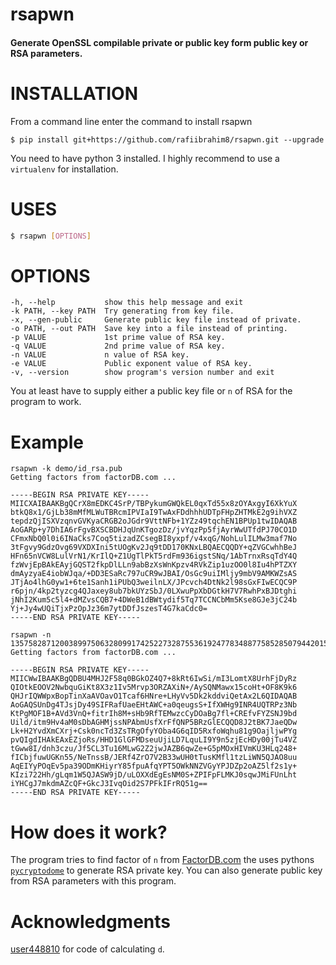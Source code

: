 # rsapwn
#### Generate OpenSSL compilable private or public key form public key or RSA parameters. 

# INSTALLATION
From a command line enter the command to install rsapwn
```
$ pip install git+https://github.com/rafiibrahim8/rsapwn.git --upgrade
```
You need to have python 3 installed. I highly recommend to use a `virtualenv` for installation.

# USES

```bash
$ rsapwn [OPTIONS]
```
# OPTIONS
```
-h, --help           show this help message and exit
-k PATH, --key PATH  Try generating from key file.
-x, --gen-public     Generate public key file instead of private.
-o PATH, --out PATH  Save key into a file instead of printing.
-p VALUE             1st prime value of RSA key.
-q VALUE             2nd prime value of RSA key.
-n VALUE             n value of RSA key.
-e VALUE             Public exponent value of RSA key.
-v, --version        show program's version number and exit
```
You at least have to supply either a public key file or `n` of RSA for the program to work. 

# Example
```
rsapwn -k demo/id_rsa.pub
Getting factors from factorDB.com ...

-----BEGIN RSA PRIVATE KEY-----
MIICXAIBAAKBgQCrX8mEDKC4SrP/TBPykumGWQkEL0qxTd55x8zOYAxgyI6XkYuX
btkQ8x1/GjLb38mMfMLWuTBRcmIPVIaI9TwAxFDdhhhUDTpFHpZHTMkE2g9ihVXZ
tepdzQjISXVzqnvGVKyaCRGB2oJGdr9VttNFb+1YZz49tqchEN1BPUp1twIDAQAB
AoGARp+y7DhIA6rFgvBXSCBDHJqUnKTgozDz/jvYqzPp5fjAyrWwUTfdPJ70CO1D
CFmxNbQ0l0i6INaCks7Coq5tizadZCsegBI8yxpf/v4xqG/NohLulILMw3maf7No
3tFgvy9GdzOvg69VXDXIni5tUOgKv2Jq9tDD170KNxLBQAECQQDY+qZVGCwhhBeJ
HFn65nVCW8LulVrN1/KrIlQ+Z1UgTlPkT5rdFm936igstSNq/1AbTrnxRsqTdY4Q
fzWvjEpBAkEAyjGQST2fkpDlLLn9abBzXsWnKpzv4RVkZip1uzOO0l8Iu4hPTZXY
dmAyzyaE4iobWJqa/+DD3ESaRc797uCR9wJBAI/OsGc9uiIMljy9mbV9AMKWZsAS
JTjAo4lhG0yw1+6te1Sanh1iPUbQ3weilnLX/JPcvch4DtNk2l98sGxFIwECQC9P
r6pjn/4kp2tyzcg4QJaxey8ub7bkUYzSbJ/0LXwuPpXbDGtkH7V7RwhPxBJDtghi
jNhI2Kum5c5l4+dMZvsCQB7+4DWeB1dBWtydif5Tq7TCCNCbMm5Kse8GJe3jC24b
Yj+Jy4wUQiTjxPzOpJz36m7ytDDfJszesT4G7kaCdc0=
-----END RSA PRIVATE KEY-----
```
```
rsapwn -n 135758287120038997506328099174252273287553619247783488775852850794420152322192587384247192398273827203767201272799289408983097530949963041115887584153551106773664915072101920711073273661561467417350689034268064998554331425491204471033772969010002776912424301263411797940417436136100939304329724586822878465001
Getting factors from factorDB.com ...

-----BEGIN RSA PRIVATE KEY-----
MIICWwIBAAKBgQDBU4MHJ2F58q0BGkOZ4Q7+8kRt6IwSi/mI3LomtX8UrhFjDyRz
QIOtkEOOV2NwbquGiKt8X3z1Iv5Mrvp3ORZAXiN+/AySQNMawx15coHt+OF8K9k6
QHJrIQWWpxBopTinXaAVOavO1Tcaf6HNre+LHyVv5Dk2kddviQetAx2L6QIDAQAB
AoGAQSUnDg4TJsjDy49SIFRafUaeEHtAWC+a0qeugsS+IfXWHg9INR4UQTRPz3Nb
KtPgMOF1B+AVd3VnQ+fitrIh8M+sHb9RfTEMwzcCyDOaBg7fl+CREfvFYZSNJ9bd
Uild/itm9Hv4aM0sDbAGHMjssNPAbmUsfXrFfQNP5BRzGlECQQD8J2tBK7JaeQDw
Lk+H2YvdXmCXrj+Csk0ncTd3ZsTRgOfyYOba4G6qID5RxfoWqhu81g9OajljwPYg
pvQIgdIHAkEAxEZjoRs/HHD1GlGFMDseuUjiLD7LquLI9Y9n5zjEcHDy00jTu4VZ
tGww8I/dnh3czu/Jf5CL3Tu16MLwG2Z2jwJAZB6qwZe+G5pMOxHIVmKU3HLq248+
fICbjfuwUGKn55/NeTnssB/JERf4ZrO7V2B33wUH0tTusKMfl1tzLiWN5QJAO8uu
AqEIYyPOqEv5pa39ODmKHiyrY85fpuAfqYPT5OWkNNZVGyYPJDZp2oAZ5lf2s1y+
KIzi722Hh/gLqm1W5QJASW9jD/uLOXXdEgEsNM0S+ZPIFpFLMKJ0sqwJMiFUnLht
iYHCgJ7mkdmAZcQF+GkcJ3IvqOid2S7PFkIFrRQ51g==
-----END RSA PRIVATE KEY-----
```

# How does it work?
The program tries to find factor of  `n` from [FactorDB.com](http://factordb.com) the uses pythons [`pycryptodome`](https://github.com/Legrandin/pycryptodome/) to generate RSA private key. You can also generate public key from RSA parameters with this program.

# Acknowledgments
[user448810](https://stackoverflow.com/users/448810/user448810) for code of calculating `d`.
